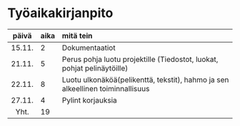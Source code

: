 # Työaikakirjanpito

| päivä | aika | mitä tein  
| :----:|:-----| :-----
| 15.11. | 2    | Dokumentaatiot 
| 21.11. | 5    | Perus pohja luotu projektille (Tiedostot, luokat, pohjat pelinäytöille)
| 22.11. | 8    | Luotu ulkonäköä(pelikenttä, tekstit), hahmo ja sen alkeellinen toiminnallisuus
| 27.11. | 4    | Pylint korjauksia
| Yht. | 19    | 
